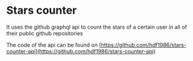# Stars counter

It uses the github graphql api to count the stars of a certain user in all of their public github repositories

The code of the api can be found on [https://github.com/hdf1986/stars-counter-api](https://github.com/hdf1986/stars-counter-api)
